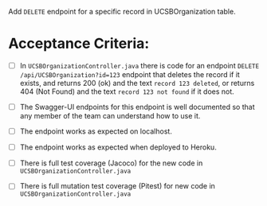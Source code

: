 Add `DELETE` endpoint for a specific record in UCSBOrganization table.

# Acceptance Criteria:

- [ ] In `UCSBOrganizationController.java` there is code for an 
      endpoint `DELETE /api/UCSBOrganization?id=123` endpoint 
      that deletes the record if it exists, and returns 200 (ok) and 
      the text `record 123 deleted`, or returns 404 (Not Found) and
      the text `record 123 not found` if it does not.
- [ ] The Swagger-UI endpoints for this endpoint is well documented
      so that any member of the team can understand how to use it.
- [ ] The endpoint works as expected on localhost.
- [ ] The endpoint works as expected when deployed to Heroku.
- [ ] There is full test coverage (Jacoco) for the new code in 
      `UCSBOrganizationController.java`
- [ ] There is full mutation test coverage (Pitest) for new code in
      `UCSBOrganizationController.java`


